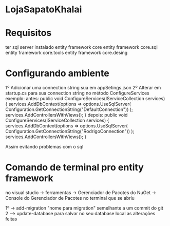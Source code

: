 # LojaSapatoKhalai
 
 # Requisitos 
ter sql server instalado
entity framework core
entity framework core.sql
entity framework core.tools
entity framework core.desing

# Configurando ambiente
1º Adicionar uma connection string sua em appSetings.json
2º Alterar em startup.cs para sua connection string no método ConfigureServices
exemplo: 
antes:
        public void ConfigureServices(IServiceCollection services)
        {
            services.AddDbContext<AppDbContext>(options =>
            options.UseSqlServer(
            Configuration.GetConnectionString("DefaultConnection"))
            );
            services.AddControllersWithViews();
        }
depois:
        public void ConfigureServices(IServiceCollection services)
        {
            services.AddDbContext<AppDbContext>(options =>
            options.UseSqlServer(
            Configuration.GetConnectionString("RodrigoConnection"))
            );
            services.AddControllersWithViews();
        }
 
 Assim evitando problemas com o sql
 
 # Comando de terminal pro entity framework
 no visual studio -> ferramentas -> Gerenciador de Pacotes do NuGet -> Console do Gerenciador de Pacotes
 no terminal que se abriu
 
 1º -> add-migration "nome para migration"
 semelhante a um commit do git
 2 --> update-database
 para salvar no seu database local as alterações feitas
